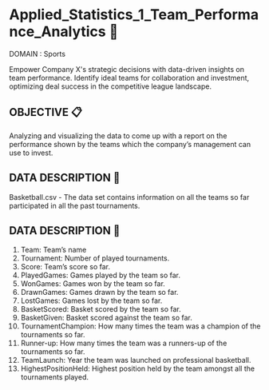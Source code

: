# Applied_Statistics_1_Team_Performance_Analytics :football:
DOMAIN : Sports

Empower Company X's strategic decisions with data-driven insights on team performance. Identify ideal teams for collaboration and investment, optimizing deal success in the competitive league landscape.

## OBJECTIVE :clipboard:
Analyzing  and visualizing the data to come up with a report on the performance shown by the teams which the company’s management can use to invest. 

## DATA DESCRIPTION :page_with_curl:
Basketball.csv - The data set contains information on all the teams so far participated in 
all the past tournaments.

## DATA DESCRIPTION :file_folder:
1. Team: Team’s name
2. Tournament: Number of played tournaments.
3. Score: Team’s score so far.
4. PlayedGames: Games played by the team so far.
5. WonGames: Games won by the team so far.
6. DrawnGames: Games drawn by the team so far.
7. LostGames: Games lost by the team so far.
8. BasketScored: Basket scored by the team so far.
9. BasketGiven: Basket scored against the team so far.
10. TournamentChampion: How many times the team was a champion of the tournaments so far.
11. Runner-up: How many times the team was a runners-up of the tournaments so far.
12. TeamLaunch: Year the team was launched on professional basketball.
13. HighestPositionHeld: Highest position held by the team amongst all the tournaments played.

